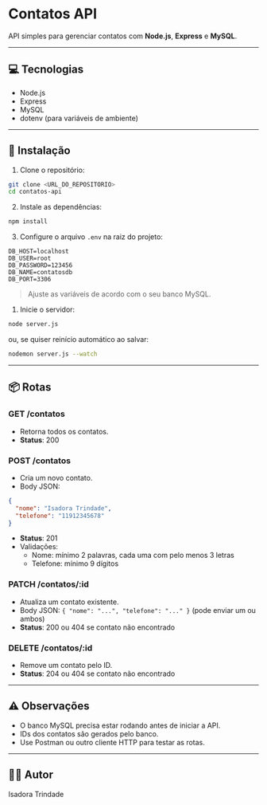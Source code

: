 # Contatos API

API simples para gerenciar contatos com **Node.js**, **Express** e **MySQL**.

---

## 💻 Tecnologias

- Node.js
- Express
- MySQL
- dotenv (para variáveis de ambiente)

---

## 🚀 Instalação

1. Clone o repositório:

```bash
git clone <URL_DO_REPOSITORIO>
cd contatos-api

```

2. Instale as dependências:

```bash
npm install

```

3. Configure o arquivo `.env` na raiz do projeto:

```
DB_HOST=localhost
DB_USER=root
DB_PASSWORD=123456
DB_NAME=contatosdb
DB_PORT=3306

```

> Ajuste as variáveis de acordo com o seu banco MySQL.
> 
1. Inicie o servidor:

```bash
node server.js

```

ou, se quiser reinício automático ao salvar:

```bash
nodemon server.js --watch

```

---

## 📦 Rotas

### GET /contatos

- Retorna todos os contatos.
- **Status**: 200

### POST /contatos

- Cria um novo contato.
- Body JSON:

```json
{
  "nome": "Isadora Trindade",
  "telefone": "11912345678"
}

```

- **Status**: 201
- Validações:
    - Nome: mínimo 2 palavras, cada uma com pelo menos 3 letras
    - Telefone: mínimo 9 dígitos

### PATCH /contatos/:id

- Atualiza um contato existente.
- Body JSON: `{ "nome": "...", "telefone": "..." }` (pode enviar um ou ambos)
- **Status**: 200 ou 404 se contato não encontrado

### DELETE /contatos/:id

- Remove um contato pelo ID.
- **Status**: 204 ou 404 se contato não encontrado

---

## ⚠️ Observações

- O banco MySQL precisa estar rodando antes de iniciar a API.
- IDs dos contatos são gerados pelo banco.
- Use Postman ou outro cliente HTTP para testar as rotas.

---

## 👩‍💻 Autor

Isadora Trindade

